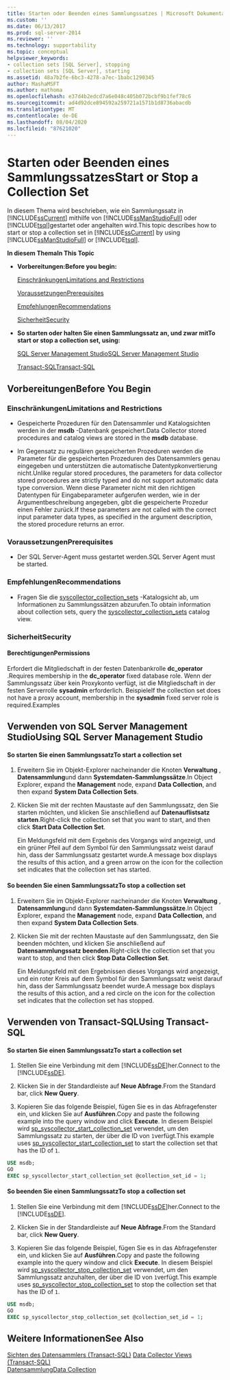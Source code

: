```yaml
---
title: Starten oder Beenden eines Sammlungssatzes | Microsoft Dokumentation
ms.custom: ''
ms.date: 06/13/2017
ms.prod: sql-server-2014
ms.reviewer: ''
ms.technology: supportability
ms.topic: conceptual
helpviewer_keywords:
- collection sets [SQL Server], stopping
- collection sets [SQL Server], starting
ms.assetid: 48a7b2fe-6bc3-4278-a7ec-1babc1290345
author: MashaMSFT
ms.author: mathoma
ms.openlocfilehash: e37d4b2edcd7a6e048c405b072bcbf9b1fef78c6
ms.sourcegitcommit: ad4d92dce894592a259721a1571b1d8736abacdb
ms.translationtype: MT
ms.contentlocale: de-DE
ms.lasthandoff: 08/04/2020
ms.locfileid: "87621020"
---
```

# <a name="start-or-stop-a-collection-set"></a><span data-ttu-id="9ab9d-102">Starten oder Beenden eines Sammlungssatzes</span><span class="sxs-lookup"><span data-stu-id="9ab9d-102">Start or Stop a Collection Set</span></span>
  <span data-ttu-id="9ab9d-103">In diesem Thema wird beschrieben, wie ein Sammlungssatz in [!INCLUDE[ssCurrent](../../includes/sscurrent-md.md)] mithilfe von [!INCLUDE[ssManStudioFull](../../includes/ssmanstudiofull-md.md)] oder [!INCLUDE[tsql](../../includes/tsql-md.md)]gestartet oder angehalten wird.</span><span class="sxs-lookup"><span data-stu-id="9ab9d-103">This topic describes how to start or stop a collection set in [!INCLUDE[ssCurrent](../../includes/sscurrent-md.md)] by using [!INCLUDE[ssManStudioFull](../../includes/ssmanstudiofull-md.md)] or [!INCLUDE[tsql](../../includes/tsql-md.md)].</span></span>  
  
 <span data-ttu-id="9ab9d-104">**In diesem Thema**</span><span class="sxs-lookup"><span data-stu-id="9ab9d-104">**In This Topic**</span></span>  
  
-   <span data-ttu-id="9ab9d-105">**Vorbereitungen:**</span><span class="sxs-lookup"><span data-stu-id="9ab9d-105">**Before you begin:**</span></span>  
  
     [<span data-ttu-id="9ab9d-106">Einschränkungen</span><span class="sxs-lookup"><span data-stu-id="9ab9d-106">Limitations and Restrictions</span></span>](#Restrictions)  
  
     [<span data-ttu-id="9ab9d-107">Voraussetzungen</span><span class="sxs-lookup"><span data-stu-id="9ab9d-107">Prerequisites</span></span>](#Prerequisites)  
  
     [<span data-ttu-id="9ab9d-108">Empfehlungen</span><span class="sxs-lookup"><span data-stu-id="9ab9d-108">Recommendations</span></span>](#Recommendations)  
  
     [<span data-ttu-id="9ab9d-109">Sicherheit</span><span class="sxs-lookup"><span data-stu-id="9ab9d-109">Security</span></span>](#Security)  
  
-   <span data-ttu-id="9ab9d-110">**So starten oder halten Sie einen Sammlungssatz an, und zwar mit**</span><span class="sxs-lookup"><span data-stu-id="9ab9d-110">**To start or stop a collection set, using:**</span></span>  
  
     [<span data-ttu-id="9ab9d-111">SQL Server Management Studio</span><span class="sxs-lookup"><span data-stu-id="9ab9d-111">SQL Server Management Studio</span></span>](#SSMSProcedure)  
  
     [<span data-ttu-id="9ab9d-112">Transact-SQL</span><span class="sxs-lookup"><span data-stu-id="9ab9d-112">Transact-SQL</span></span>](#TsqlProcedure)  
  
##  <a name="before-you-begin"></a><a name="BeforeYouBegin"></a> <span data-ttu-id="9ab9d-113">Vorbereitungen</span><span class="sxs-lookup"><span data-stu-id="9ab9d-113">Before You Begin</span></span>  
  
###  <a name="limitations-and-restrictions"></a><a name="Restrictions"></a> <span data-ttu-id="9ab9d-114">Einschränkungen</span><span class="sxs-lookup"><span data-stu-id="9ab9d-114">Limitations and Restrictions</span></span>  
  
-   <span data-ttu-id="9ab9d-115">Gespeicherte Prozeduren für den Datensammler und Katalogsichten werden in der **msdb** -Datenbank gespeichert.</span><span class="sxs-lookup"><span data-stu-id="9ab9d-115">Data Collector stored procedures and catalog views are stored in the **msdb** database.</span></span>  
  
-   <span data-ttu-id="9ab9d-116">Im Gegensatz zu regulären gespeicherten Prozeduren werden die Parameter für die gespeicherten Prozeduren des Datensammlers genau eingegeben und unterstützen die automatische Datentypkonvertierung nicht.</span><span class="sxs-lookup"><span data-stu-id="9ab9d-116">Unlike regular stored procedures, the parameters for data collector stored procedures are strictly typed and do not support automatic data type conversion.</span></span> <span data-ttu-id="9ab9d-117">Wenn diese Parameter nicht mit den richtigen Datentypen für Eingabeparameter aufgerufen werden, wie in der Argumentbeschreibung angegeben, gibt die gespeicherte Prozedur einen Fehler zurück.</span><span class="sxs-lookup"><span data-stu-id="9ab9d-117">If these parameters are not called with the correct input parameter data types, as specified in the argument description, the stored procedure returns an error.</span></span>  
  
###  <a name="prerequisites"></a><a name="Prerequisites"></a> <span data-ttu-id="9ab9d-118">Voraussetzungen</span><span class="sxs-lookup"><span data-stu-id="9ab9d-118">Prerequisites</span></span>  
  
-   <span data-ttu-id="9ab9d-119">Der SQL Server-Agent muss gestartet werden.</span><span class="sxs-lookup"><span data-stu-id="9ab9d-119">SQL Server Agent must be started.</span></span>  
  
###  <a name="recommendations"></a><a name="Recommendations"></a> <span data-ttu-id="9ab9d-120">Empfehlungen</span><span class="sxs-lookup"><span data-stu-id="9ab9d-120">Recommendations</span></span>  
  
-   <span data-ttu-id="9ab9d-121">Fragen Sie die [syscollector_collection_sets](/sql/relational-databases/system-catalog-views/syscollector-collection-sets-transact-sql) -Katalogsicht ab, um Informationen zu Sammlungssätzen abzurufen.</span><span class="sxs-lookup"><span data-stu-id="9ab9d-121">To obtain information about collection sets, query the [syscollector_collection_sets](/sql/relational-databases/system-catalog-views/syscollector-collection-sets-transact-sql) catalog view.</span></span>  
  
###  <a name="security"></a><a name="Security"></a> <span data-ttu-id="9ab9d-122">Sicherheit</span><span class="sxs-lookup"><span data-stu-id="9ab9d-122">Security</span></span>  
  
####  <a name="permissions"></a><a name="Permissions"></a> <span data-ttu-id="9ab9d-123">Berechtigungen</span><span class="sxs-lookup"><span data-stu-id="9ab9d-123">Permissions</span></span>  
 <span data-ttu-id="9ab9d-124">Erfordert die Mitgliedschaft in der festen Datenbankrolle **dc_operator** .</span><span class="sxs-lookup"><span data-stu-id="9ab9d-124">Requires membership in the **dc_operator** fixed database role.</span></span> <span data-ttu-id="9ab9d-125">Wenn der Sammlungssatz über kein Proxykonto verfügt, ist die Mitgliedschaft in der festen Serverrolle **sysadmin** erforderlich. Beispiele</span><span class="sxs-lookup"><span data-stu-id="9ab9d-125">If the collection set does not have a proxy account, membership in the **sysadmin** fixed server role is required.Examples</span></span>  
  
##  <a name="using-sql-server-management-studio"></a><a name="SSMSProcedure"></a> <span data-ttu-id="9ab9d-126">Verwenden von SQL Server Management Studio</span><span class="sxs-lookup"><span data-stu-id="9ab9d-126">Using SQL Server Management Studio</span></span>  
  
#### <a name="to-start-a-collection-set"></a><span data-ttu-id="9ab9d-127">So starten Sie einen Sammlungssatz</span><span class="sxs-lookup"><span data-stu-id="9ab9d-127">To start a collection set</span></span>  
  
1.  <span data-ttu-id="9ab9d-128">Erweitern Sie im Objekt-Explorer nacheinander die Knoten **Verwaltung** , **Datensammlung**und dann **Systemdaten-Sammlungssätze**.</span><span class="sxs-lookup"><span data-stu-id="9ab9d-128">In Object Explorer, expand the **Management** node, expand **Data Collection**, and then expand **System Data Collection Sets**.</span></span>  
  
2.  <span data-ttu-id="9ab9d-129">Klicken Sie mit der rechten Maustaste auf den Sammlungssatz, den Sie starten möchten, und klicken Sie anschließend auf **Datenauflistsatz starten**.</span><span class="sxs-lookup"><span data-stu-id="9ab9d-129">Right-click the collection set that you want to start, and then click **Start Data Collection Set**.</span></span>  
  
     <span data-ttu-id="9ab9d-130">Ein Meldungsfeld mit dem Ergebnis des Vorgangs wird angezeigt, und ein grüner Pfeil auf dem Symbol für den Sammlungssatz weist darauf hin, dass der Sammlungssatz gestartet wurde.</span><span class="sxs-lookup"><span data-stu-id="9ab9d-130">A message box displays the results of this action, and a green arrow on the icon for the collection set indicates that the collection set has started.</span></span>  
  
#### <a name="to-stop-a-collection-set"></a><span data-ttu-id="9ab9d-131">So beenden Sie einen Sammlungssatz</span><span class="sxs-lookup"><span data-stu-id="9ab9d-131">To stop a collection set</span></span>  
  
1.  <span data-ttu-id="9ab9d-132">Erweitern Sie im Objekt-Explorer nacheinander die Knoten **Verwaltung** , **Datensammlung**und dann **Systemdaten-Sammlungssätze**.</span><span class="sxs-lookup"><span data-stu-id="9ab9d-132">In Object Explorer, expand the **Management** node, expand **Data Collection**, and then expand **System Data Collection Sets**.</span></span>  
  
2.  <span data-ttu-id="9ab9d-133">Klicken Sie mit der rechten Maustaste auf den Sammlungssatz, den Sie beenden möchten, und klicken Sie anschließend auf **Datensammlungssatz beenden**.</span><span class="sxs-lookup"><span data-stu-id="9ab9d-133">Right-click the collection set that you want to stop, and then click **Stop Data Collection Set**.</span></span>  
  
     <span data-ttu-id="9ab9d-134">Ein Meldungsfeld mit den Ergebnissen dieses Vorgangs wird angezeigt, und ein roter Kreis auf dem Symbol für den Sammlungssatz weist darauf hin, dass der Sammlungssatz beendet wurde.</span><span class="sxs-lookup"><span data-stu-id="9ab9d-134">A message box displays the results of this action, and a red circle on the icon for the collection set indicates that the collection set has stopped.</span></span>  
  
##  <a name="using-transact-sql"></a><a name="TsqlProcedure"></a> <span data-ttu-id="9ab9d-135">Verwenden von Transact-SQL</span><span class="sxs-lookup"><span data-stu-id="9ab9d-135">Using Transact-SQL</span></span>  
  
#### <a name="to-start-a-collection-set"></a><span data-ttu-id="9ab9d-136">So starten Sie einen Sammlungssatz</span><span class="sxs-lookup"><span data-stu-id="9ab9d-136">To start a collection set</span></span>  
  
1.  <span data-ttu-id="9ab9d-137">Stellen Sie eine Verbindung mit dem [!INCLUDE[ssDE](../../../includes/ssde-md.md)]her.</span><span class="sxs-lookup"><span data-stu-id="9ab9d-137">Connect to the [!INCLUDE[ssDE](../../../includes/ssde-md.md)].</span></span>  
  
2.  <span data-ttu-id="9ab9d-138">Klicken Sie in der Standardleiste auf **Neue Abfrage**.</span><span class="sxs-lookup"><span data-stu-id="9ab9d-138">From the Standard bar, click **New Query**.</span></span>  
  
3.  <span data-ttu-id="9ab9d-139">Kopieren Sie das folgende Beispiel, fügen Sie es in das Abfragefenster ein, und klicken Sie auf **Ausführen**.</span><span class="sxs-lookup"><span data-stu-id="9ab9d-139">Copy and paste the following example into the query window and click **Execute**.</span></span> <span data-ttu-id="9ab9d-140">In diesem Beispiel wird [sp_syscollector_start_collection_set](/sql/relational-databases/system-stored-procedures/sp-syscollector-start-collection-set-transact-sql) verwendet, um den Sammlungssatz zu starten, der über die ID von `1`verfügt.</span><span class="sxs-lookup"><span data-stu-id="9ab9d-140">This example uses [sp_syscollector_start_collection_set](/sql/relational-databases/system-stored-procedures/sp-syscollector-start-collection-set-transact-sql) to start the collection set that has the ID of `1`.</span></span>  
  
```sql  
USE msdb;  
GO  
EXEC sp_syscollector_start_collection_set @collection_set_id = 1;  
```  
  
#### <a name="to-stop-a-collection-set"></a><span data-ttu-id="9ab9d-141">So beenden Sie einen Sammlungssatz</span><span class="sxs-lookup"><span data-stu-id="9ab9d-141">To stop a collection set</span></span>  
  
1.  <span data-ttu-id="9ab9d-142">Stellen Sie eine Verbindung mit dem [!INCLUDE[ssDE](../../../includes/ssde-md.md)]her.</span><span class="sxs-lookup"><span data-stu-id="9ab9d-142">Connect to the [!INCLUDE[ssDE](../../../includes/ssde-md.md)].</span></span>  
  
2.  <span data-ttu-id="9ab9d-143">Klicken Sie in der Standardleiste auf **Neue Abfrage**.</span><span class="sxs-lookup"><span data-stu-id="9ab9d-143">From the Standard bar, click **New Query**.</span></span>  
  
3.  <span data-ttu-id="9ab9d-144">Kopieren Sie das folgende Beispiel, fügen Sie es in das Abfragefenster ein, und klicken Sie auf **Ausführen**.</span><span class="sxs-lookup"><span data-stu-id="9ab9d-144">Copy and paste the following example into the query window and click **Execute**.</span></span> <span data-ttu-id="9ab9d-145">In diesem Beispiel wird [sp_syscollector_stop_collection_set](/sql/relational-databases/system-stored-procedures/sp-syscollector-stop-collection-set-transact-sql) verwendet, um den Sammlungssatz anzuhalten, der über die ID von `1`verfügt.</span><span class="sxs-lookup"><span data-stu-id="9ab9d-145">This example uses [sp_syscollector_stop_collection_set](/sql/relational-databases/system-stored-procedures/sp-syscollector-stop-collection-set-transact-sql) to stop the collection set that has the ID of `1`.</span></span>  
  
```sql  
USE msdb;  
GO  
EXEC sp_syscollector_stop_collection_set @collection_set_id = 1;  
```  
  
## <a name="see-also"></a><span data-ttu-id="9ab9d-146">Weitere Informationen</span><span class="sxs-lookup"><span data-stu-id="9ab9d-146">See Also</span></span>  
 <span data-ttu-id="9ab9d-147">[Sichten des Datensammlers &#40;Transact-SQL&#41;](/sql/relational-databases/system-catalog-views/data-collector-views-transact-sql) </span><span class="sxs-lookup"><span data-stu-id="9ab9d-147">[Data Collector Views &#40;Transact-SQL&#41;](/sql/relational-databases/system-catalog-views/data-collector-views-transact-sql) </span></span>  
 [<span data-ttu-id="9ab9d-148">Datensammlung</span><span class="sxs-lookup"><span data-stu-id="9ab9d-148">Data Collection</span></span>](data-collection.md)  
  
  
